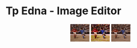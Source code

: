# Tp Edna - Image Editor

<p align="center">
  <img src="generated_photos/soccer.png" width="10%" />
  <img src="generated_photos/soccer_halftone.png" width="10%" />
  <img src="generated_photos/soccer_kmeans.png" width="10%" />
</p>
